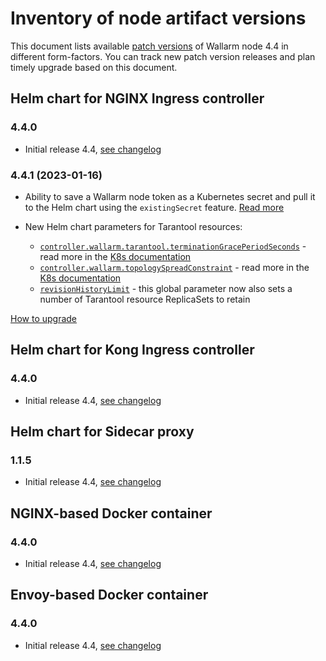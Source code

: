 # Inventory of node artifact versions

This document lists available [patch versions](versioning-policy.md#version-format) of Wallarm node 4.4 in different form-factors. You can track new patch version releases and plan timely upgrade based on this document.

## Helm chart for NGINX Ingress controller

### 4.4.0

* Initial release 4.4, [see changelog](what-is-new.md)

### 4.4.1 (2023-01-16)

* Ability to save a Wallarm node token as a Kubernetes secret and pull it to the Helm chart using the `existingSecret` feature. [Read more](../admin-en/configure-kubernetes-en.md#controllerwallarmexistingsecret)
* New Helm chart parameters for Tarantool resources:

    * [`controller.wallarm.tarantool.terminationGracePeriodSeconds`](https://github.com/wallarm/ingress/blob/main/charts/ingress-nginx/values.yaml#L789) - read more in the [K8s documentation](https://kubernetes.io/docs/tasks/configure-pod-container/configure-liveness-readiness-startup-probes/#configure-probes)
    * [`controller.wallarm.topologySpreadConstraint`](https://github.com/wallarm/ingress/blob/main/charts/ingress-nginx/values.yaml#L793) - read more in the [K8s documentation](https://kubernetes.io/docs/concepts/scheduling-eviction/topology-spread-constraints/#topologyspreadconstraints-field)
    * [`revisionHistoryLimit`](https://github.com/wallarm/ingress/blob/main/charts/ingress-nginx/values.yaml#L870) - this global parameter now also sets a number of Tarantool resource ReplicaSets to retain

[How to upgrade](ingress-controller.md)

## Helm chart for Kong Ingress controller

### 4.4.0

* Initial release 4.4, [see changelog](what-is-new.md)

## Helm chart for Sidecar proxy

### 1.1.5

* Initial release 4.4, [see changelog](what-is-new.md)

## NGINX-based Docker container

### 4.4.0

* Initial release 4.4, [see changelog](what-is-new.md)

## Envoy-based Docker container

### 4.4.0

* Initial release 4.4, [see changelog](what-is-new.md)
